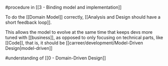 #procedure in [[3 - Binding model and implementation]]

To do the [[Domain Model]] correctly, [[Analysis and Design should have a short feedback loop]].

This allows the model to evolve at the same time that keeps devs more tuned with [[business]], as opposed to only focusing on technical parts, like [[Code]], that is, it should be [[carreer/development/Model-Driven Design|model-driven]]

#understanding  of [[0 - Domain-Driven Design]]